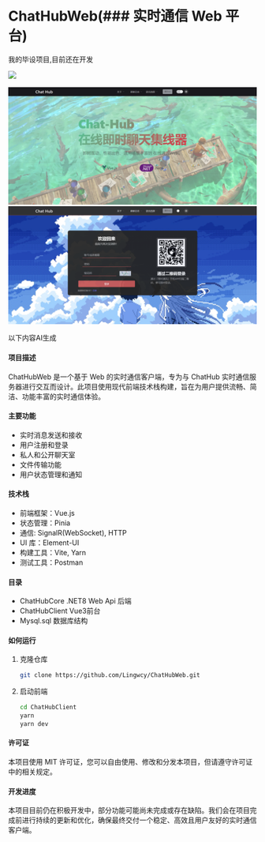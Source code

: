 
# ChatHubWeb(### 实时通信 Web 平台)  
我的毕设项目,目前还在开发
  
[<img src="https://img.shields.io/badge/License-MIT-yellow.svg">](https://github.com/Lingwcy/ChatHubWeb/blob/main/LICENSE)  

![image](ProjectImage/main.png)
![image](ProjectImage/login.png)



以下内容AI生成 

#### 项目描述  
  
ChatHubWeb 是一个基于 Web 的实时通信客户端，专为与 ChatHub 实时通信服务器进行交互而设计。此项目使用现代前端技术栈构建，旨在为用户提供流畅、简洁、功能丰富的实时通信体验。  
  
#### 主要功能  
  
- 实时消息发送和接收  
- 用户注册和登录  
- 私人和公开聊天室  
- 文件传输功能  
- 用户状态管理和通知  
  
#### 技术栈  
  
- 前端框架：Vue.js  
- 状态管理：Pinia  
- 通信: SignalR(WebSocket), HTTP 
- UI 库：Element-UI
- 构建工具：Vite, Yarn
- 测试工具：Postman  
  

#### 目录
- ChatHubCore .NET8 Web Api 后端
- ChatHubClient Vue3前台
- Mysql.sql 数据库结构

#### 如何运行  
  
1. 克隆仓库  
   ```bash  
   git clone https://github.com/Lingwcy/ChatHubWeb.git

2. 启动前端
   ```bash  
   cd ChatHubClient
   yarn 
   yarn dev


#### 许可证
本项目使用 MIT 许可证，您可以自由使用、修改和分发本项目，但请遵守许可证中的相关规定。

#### 开发进度
本项目目前仍在积极开发中，部分功能可能尚未完成或存在缺陷。我们会在项目完成前进行持续的更新和优化，确保最终交付一个稳定、高效且用户友好的实时通信客户端。